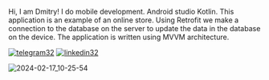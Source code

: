 Hi, I am Dmitry! 
I do mobile development. Android studio Kotlin. This application is an example of an online store. Using Retrofit we make a connection to the database on the server
to update the data in the database on the device. The application is written using MVVM architecture.

[![telegram32](https://github.com/Avdors/StoreBDandRoom/assets/99538385/ffb92fd5-a7d9-48cb-bf3e-2289171d48aa)](https://t.me/Avdors)
[![linkedin32](https://github.com/Avdors/StoreBDandRoom/assets/99538385/730aafa0-6543-4b95-9362-e8524c8f35ec)](https://www.linkedin.com/in/dmitrii-v-856187268/)



![2024-02-17_10-25-54](https://github.com/Avdors/StoreBDandRoom/assets/99538385/04e2e9b3-ce64-41f8-ad73-69a168a415b3)

